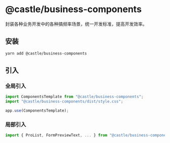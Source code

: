 # @castle/business-components

<package-version name="@castle/business-components" />


封装各种业务开发中的各种搞频率场景，统一开发标准，提高开发效率。

## 安装

```bash
yarn add @castle/business-components
```

## 引入

### 全局引入
```js
import ComponentsTemplate from "@castle/business-components";
import "@castle/business-components/dist/style.css";

app.use(ComponentsTemplate);
```
### 局部引入
```js
import { ProList, FormPreviewText, ... } from "@castle/business-components";
```